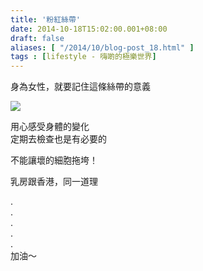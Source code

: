 ```yaml
---
title: '粉紅絲帶'
date: 2014-10-18T15:02:00.001+08:00
draft: false
aliases: [ "/2014/10/blog-post_18.html" ]
tags : [lifestyle - 嗨啲的極樂世界]
---
```


身為女性，就要記住這條絲帶的意義  

[![](https://3.bp.blogspot.com/-NlLE_9iREDo/XE1c4yLqvsI/AAAAAAAAHHA/QIlkdlUsJcM2TbMzkiFBr7ImKX3YTYEqgCLcBGAs/s640/15558672121_edd835bd4e_z.jpg)](https://3.bp.blogspot.com/-NlLE_9iREDo/XE1c4yLqvsI/AAAAAAAAHHA/QIlkdlUsJcM2TbMzkiFBr7ImKX3YTYEqgCLcBGAs/s1600/15558672121_edd835bd4e_z.jpg)

用心感受身體的變化  
定期去檢查也是有必要的  
  
不能讓壞的細胞拖垮！  
  
乳房跟香港，同一道理  
  
.  
.  
.  
.  
.  
加油～